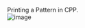 Printing a Pattern in CPP. </br>
![image](https://user-images.githubusercontent.com/19222272/196021744-23e1ec08-8121-4cdb-880b-c4396035c15b.png)


